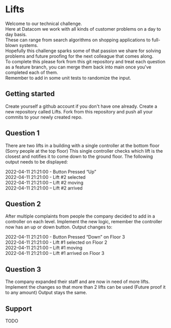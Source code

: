 # Lifts
Welcome to our technical challenge.
<br />
Here at Datacom we work with all kinds of customer problems on a day to day basis. 
<br />
These can range from search algorithms on shopping applications to full-blown systems. 
<br />
Hopefully this challenge sparks some of that passion we share for solving problems and future proofing for the next colleague that comes along. 
<br />
To complete this please fork from this git repository and treat each question as a feature branch, you can merge them back into main once you've completed each of them. 
<br />
Remember to add in some unit tests to randomize the input.

## Getting started
Create yourself a github account if you don't have one already. 
Create a new repository called Lifts.
Fork from this repository and push all your commits to your newly created repo.

## Question 1
There are two lifts in a building with a single controller at the bottom floor (Sorry people at the top floor)
This single controller checks which lift is the closest and notifies it to come down to the ground floor.
The following output needs to be displayed:

2022-04-11 21:21:00 - Button Pressed “Up”
<br />
2022-04-11 21:21:00 - Lift #2 selected
<br />
2022-04-11 21:21:00 – Lift #2 moving
<br />
2022-04-11 21:21:00 – Lift #2 arrived

## Question 2
After multiple complaints from people the company decided to add in a controller on each level.
Implement the new logic, remember the controller now has an up or down button.
Output changes to:

2022-04-11 21:21:00 - Button Pressed “Down” on Floor 3
<br />
2022-04-11 21:21:00 - Lift #1 selected on Floor 2
<br />
2022-04-11 21:21:00 – Lift #1 moving
<br />
2022-04-11 21:21:00 – Lift #1 arrived on Floor 3

## Question 3
The company expanded their staff and are now in need of more lifts. 
Implement the changes so that more than 2 lifts can be used (Future proof it to any amount)
Output stays the same.

## Support
TODO
